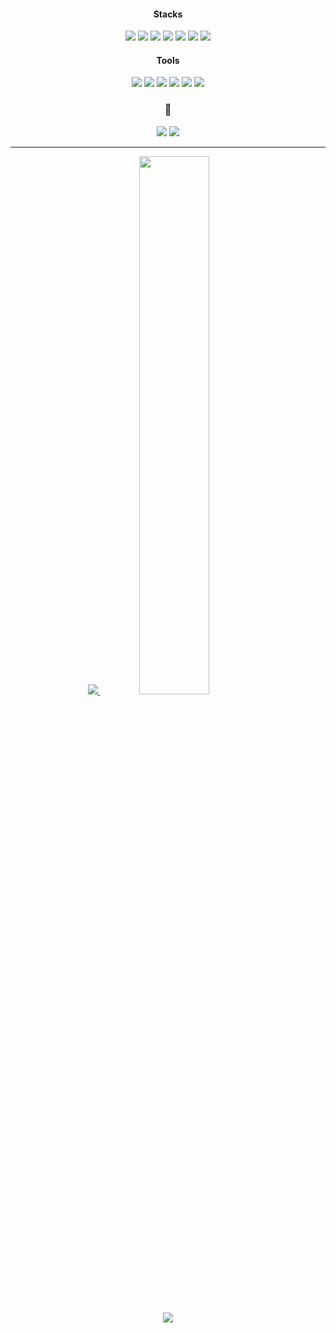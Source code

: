   <div align="center">
    <h4>Stacks</h4>
    <img src="https://img.shields.io/badge/Python-3776AB?style=flat&logo=Python&logoColor=white"/>
	  <img src="https://img.shields.io/badge/HTML5-E34F26?style=flat&logo=HTML5&logoColor=white" />
    <img src="https://img.shields.io/badge/Dart-0175CE?style=flat&logo=Dart&logoColor=white" />
	  <img src="https://img.shields.io/badge/Flutter-02569B?style=flat&logo=Flutter&logoColor=white" />
	  <img src="https://img.shields.io/badge/Spring-6DB33F?style=flat&logo=Spring&logoColor=white" />
	  <img src="https://img.shields.io/badge/CSS3-1572B6?style=flat&logo=CSS3&logoColor=white" /> 
	  <img src="https://img.shields.io/badge/Mysql-4479A1?style=flat&logo=MySQL&logoColor=white" /> 
    <h4>Tools</h4>
    <img src="https://img.shields.io/badge/Visual studio code-007ACC?style=flat-square&logo=Visual studio code&logoColor=white"/>
	  <img src="https://img.shields.io/badge/Github-181717?style=flat-square&logo=Github&logoColor=white" />
    <img src="https://img.shields.io/badge/Pycharm-000000?style=flat-square&logo=Pycharm&logoColor=white" />
	  <img src="https://img.shields.io/badge/Jupyter-F37626?style=flat-square&logo=Jupyter&logoColor=white" />
	  <img src="https://img.shields.io/badge/Figma-F24E1E?style=flat-square&logo=Figma&logoColor=white" />
	  <img src="https://img.shields.io/badge/intellijidea-000000?style=flat-square&logo=Intellij IDEA&logoColor=white" />
    <h3>🔗</h3>
    <a href="https://velog.io/@bsthss_0160"><img src="https://img.shields.io/badge/Velog-3DDC84?style=flat-square&logo=Blogger&logoColor=white"/></a>
    <a href="https://www.instagram.com/s0ng_b/"><img src="https://img.shields.io/badge/Instagram-E4405F?style=flat-square&logo=instagram&logoColor=white"/></a>
  </div>

---

<div align="center">
  <a href="s">
  <img src="https://github-readme-stats.vercel.app/api/top-langs/?username=Shs0160&exclude_repo=dkssud8150.github.io&layout=compact&theme=basic"/>
</a>
<a href="s">
  <img src="https://github-readme-stats.vercel.app/api?username=Shs0160&theme=basic&show_icons=true" width="47%"/>
</a>
</div>
<br />
<div align="center">
  <a href="https://github.com/Shs0160"><img
src="https://hits.seeyoufarm.com/api/count/incr/badge.svg?url=https%3A%2F%2Fgithub.com%2Fseondal&count_bg=%23000000&title_bg=%23000000&icon=github.svg&icon_color=%23E7E7E7&title=GitHub&edge_flat=false)"/></a>
</div>
